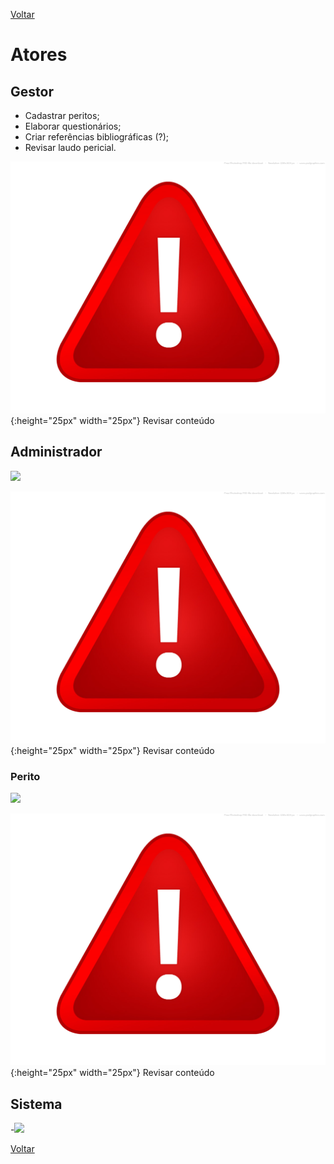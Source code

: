 [Voltar](indice.md)

# Atores

## Gestor

- Cadastrar peritos;
- Elaborar questionários;
- Criar referências bibliográficas (?);
- Revisar laudo pericial.

![Revisar](midia/alert.png){:height="25px" width="25px"} Revisar conteúdo

## Administrador

[![](https://img.plantuml.biz/plantuml/svg/VLJBRjim4BpxAnQv6x3f-7KfuhH9qKCBeorwtv1hUr59T4ZA3Ver3Ne8K20_qAj-h4lBa4Z3w4bOQ6TsTdQa6n_GXRei1WLj0WGBZhUx08OTwS2s6g0Eri7Ab5on3mwDLEXXemU3sfD6Jt3r-Nuq6iCGlh6liU2Vw61FhddLZFugTak3ccVzu-kyFz2J33VO0M7lY2gzOsCxYbbECHMAZ-XqCWwqBItWjaPdi38M3i9li7bfVlSqqvnc9ZHlqM3SpW51YLKW1uyr-UX0y-pOzcjSv-3vPN2WCbbzacCMbp6o0uTaaifHIq5ziGLhbfC1sbC_83WwcdXSChMmOnfdJ6gK-SQwUJtvrffbUk0e1yORhmhHAaY30Q7WaWE18TXOL_vVnNYPaoaXUzzIMLsNL9tTdqfOlxllq8iSFObeT5WvTktmTl3gzjDNsCkBYEj2U4wMPr75BDvL1uw-5kH2X4hCQLWY5nqeJvzgqxT7aU-Xi1hPNrmxJvkAQLitlxPSHTFby36blL290c_bURo7eusy-5EbT7d-LCpV6espLU-z1OqFrBnWiRFnDfs_FbRd0aTdwLXqTq5oZpKVR7JlxabJqHfBSdEE0V2x1olVsT5S-uFSxOSkE6VNMXwNViwNBhZwxg7v6uZxq2y76mt3uPkJihwGnPDYcXQpj9YdnI8jKcf9TbAaS-IpIuf9MgGALAf0fGfKga2b2cIv6zay_ct_0G00)](https://editor.plantuml.com/uml/VLJBRjim4BpxAnQv6x3f-7KfuhH9qKCBeorwtv1hUr59T4ZA3Ver3Ne8K20_qAj-h4lBa4Z3w4bOQ6TsTdQa6n_GXRei1WLj0WGBZhUx08OTwS2s6g0Eri7Ab5on3mwDLEXXemU3sfD6Jt3r-Nuq6iCGlh6liU2Vw61FhddLZFugTak3ccVzu-kyFz2J33VO0M7lY2gzOsCxYbbECHMAZ-XqCWwqBItWjaPdi38M3i9li7bfVlSqqvnc9ZHlqM3SpW51YLKW1uyr-UX0y-pOzcjSv-3vPN2WCbbzacCMbp6o0uTaaifHIq5ziGLhbfC1sbC_83WwcdXSChMmOnfdJ6gK-SQwUJtvrffbUk0e1yORhmhHAaY30Q7WaWE18TXOL_vVnNYPaoaXUzzIMLsNL9tTdqfOlxllq8iSFObeT5WvTktmTl3gzjDNsCkBYEj2U4wMPr75BDvL1uw-5kH2X4hCQLWY5nqeJvzgqxT7aU-Xi1hPNrmxJvkAQLitlxPSHTFby36blL290c_bURo7eusy-5EbT7d-LCpV6espLU-z1OqFrBnWiRFnDfs_FbRd0aTdwLXqTq5oZpKVR7JlxabJqHfBSdEE0V2x1olVsT5S-uFSxOSkE6VNMXwNViwNBhZwxg7v6uZxq2y76mt3uPkJihwGnPDYcXQpj9YdnI8jKcf9TbAaS-IpIuf9MgGALAf0fGfKga2b2cIv6zay_ct_0G00)

![Revisar](midia/alert.png){:height="25px" width="25px"} Revisar conteúdo

### Perito

[![](https://img.plantuml.biz/plantuml/svg/TLJBRjim4BpxAnOvjK05wE7d9KXIf4LF5LAWTuPQEqGfKYKfm-ZNDEWXo277VW5_h4l5baaxFHZsmfpXpEmkhwnZnlMjd4XSEt0QZDWyE6Y4GUw4LXF6dJPGen7q9xEmvfFU8cSMuUBkKvuNaC5tONicnIzce4FZNxXWzY8S7Wwavqiw_wNjZ6Y50Vw0_4ScXQKRSSGUe5MUGYk2rWPH4So0K6jjMkQV_5-qOFMzGM1mHb9CKv8faTnXfrL373zxjC6bVpH2GyFEqLMAdX7wCsgf-Twl1WnCw9yIF2dfA5YosBqA5Yqg2h29peztbEaTyv0eqJT4tx16su1Ab8x8asmN4P9h4sxnVpHeu_J6-CUru8mOxKbq_sK_YNz9x1yPuPq9oZJl1qyMcFBFE_hsly_oorSfnueulZhgVSXEj6o3oWA2VuQjVscG9apXRl3y5jao8IloG7Rlg8-ROqjUBIFvT7kpXrlKLWJr8ziYPIiIUmWjKsuOiqO4RNtem_c0vFEKfHp6Ip9EQR8KpUXZq7PXiRRqkwvlRg_3V92ka2IEiqB-H_vPoXzsu9kMWWjQNA8awpOiA9CaTc--sRkNbBCBls5ezp6TjtoaQr9CqxLsk7FfW1-rZXJfhbHv7EW7eFRmNiRHraOxpQbpGN5z8COMRh3DRiFB1DUAsYVXtP3L-_6cSZ9PSyYoo_qB4nLbN5HnCOsBMLpCus8H5ykuM4K5BKTKn0gAM44HAoXY1VIuNT5J49xUVm00)](https://editor.plantuml.com/uml/TLJBRjim4BpxAnOvjK05wE7d9KXIf4LF5LAWTuPQEqGfKYKfm-ZNDEWXo277VW5_h4l5baaxFHZsmfpXpEmkhwnZnlMjd4XSEt0QZDWyE6Y4GUw4LXF6dJPGen7q9xEmvfFU8cSMuUBkKvuNaC5tONicnIzce4FZNxXWzY8S7Wwavqiw_wNjZ6Y50Vw0_4ScXQKRSSGUe5MUGYk2rWPH4So0K6jjMkQV_5-qOFMzGM1mHb9CKv8faTnXfrL373zxjC6bVpH2GyFEqLMAdX7wCsgf-Twl1WnCw9yIF2dfA5YosBqA5Yqg2h29peztbEaTyv0eqJT4tx16su1Ab8x8asmN4P9h4sxnVpHeu_J6-CUru8mOxKbq_sK_YNz9x1yPuPq9oZJl1qyMcFBFE_hsly_oorSfnueulZhgVSXEj6o3oWA2VuQjVscG9apXRl3y5jao8IloG7Rlg8-ROqjUBIFvT7kpXrlKLWJr8ziYPIiIUmWjKsuOiqO4RNtem_c0vFEKfHp6Ip9EQR8KpUXZq7PXiRRqkwvlRg_3V92ka2IEiqB-H_vPoXzsu9kMWWjQNA8awpOiA9CaTc--sRkNbBCBls5ezp6TjtoaQr9CqxLsk7FfW1-rZXJfhbHv7EW7eFRmNiRHraOxpQbpGN5z8COMRh3DRiFB1DUAsYVXtP3L-_6cSZ9PSyYoo_qB4nLbN5HnCOsBMLpCus8H5ykuM4K5BKTKn0gAM44HAoXY1VIuNT5J49xUVm00)

![Revisar](midia/alert.png){:height="25px" width="25px"} Revisar conteúdo

## Sistema

-[![](https://img.plantuml.biz/plantuml/svg/BOrB2W9130NtEKMOVOE8QnaNUW1l4D9f3VH7aepddnvnMRmgtkf15bkhKAK4na3Jrpimgmc7ZWx4CGnlkMbN3wCyYHmB0smkJ2wuF1-dymKJtljNQSvLBARpcQgaHbgN8_bPK1XJklu1LkdvUDy1)](https://editor.plantuml.com/uml/BOrB2W9130NtEKMOVOE8QnaNUW1l4D9f3VH7aepddnvnMRmgtkf15bkhKAK4na3Jrpimgmc7ZWx4CGnlkMbN3wCyYHmB0smkJ2wuF1-dymKJtljNQSvLBARpcQgaHbgN8_bPK1XJklu1LkdvUDy1)

[Voltar](indice.md)

